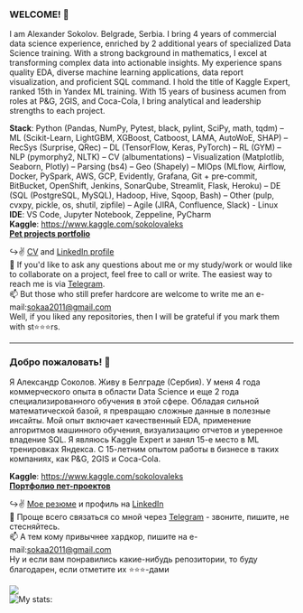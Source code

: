 ### WELCOME! 👋

I am Alexander Sokolov. Belgrade, Serbia. I bring 4 years of commercial data science experience, enriched by 2 additional years of specialized Data Science training. With a strong background in mathematics, I excel at transforming complex data into actionable insights. My experience spans quality EDA, diverse machine learning applications, data report visualization, and proficient SQL command. I hold the title of Kaggle Expert, ranked 15th in Yandex ML training. With 15 years of business acumen from roles at P&G, 2GIS, and Coca-Cola, I bring analytical and leadership strengths to each project.

**Stack**:  Python (Pandas, NumPy, Pytest, black, pylint, SciPy, math, tqdm) – ML (Scikit-Learn, LightGBM, XGBoost, Catboost, LAMA, AutoWoE, SHAP) – RecSys (Surprise, QRec) – DL (TensorFlow, Keras, PyTorch) – RL (GYM) – NLP (pymorphy2, NLTK) – CV (albumentations) – Visualization (Matplotlib, Seaborn, Plotly) – Parsing (bs4) – Geo (Shapely) – MlOps (MLflow, Airflow, Docker, PySpark, AWS, GCP, Evidently, Grafana, Git + pre-commit, BitBucket, OpenShift, Jenkins, SonarQube, Streamlit, Flask, Heroku) – DE (SQL (PostgreSQL, MySQL), Hadoop, Hive, Sqoop, Bash) – Other (pulp, cvxpy, pickle, os, shutil, zipfile) – Agile (JIRA, Confluence, Slack) - Linux  
**IDE**: VS Code, Jupyter Notebook, Zeppeline, PyCharm  
**Kaggle**: https://www.kaggle.com/sokolovaleks  
[**Pet projects portfolio**](https://github.com/alex-sokolov2011/pet-projects)  

↪️✌️ [CV](https://github.com/alex-sokolov2011/diplomas_and_certificates/blob/main/CV_DataScientist_Sokolov_2023_Eng.pdf) and [LinkedIn profile](https://www.linkedin.com/in/sokaa2011/)  
📩  If you'd like to ask any questions about me or my study/work or would like to collaborate on a project, feel free to call or write. The easiest way to reach me is via [Telegram](https://t.me/aleks_2011).  
📫 But those who still prefer hardcore are welcome to write me an e-mail:[sokaa2011@gmail.com](mailto:sokaa2011@gmail.com)  
Well, if you liked any repositories, then I will be grateful if you mark them with st⭐️⭐️⭐️rs.

---
### Добро пожаловать! 👋

Я Александр Соколов. Живу в Белграде (Сербия). У меня 4 года коммерческого опыта в области Data Science и еще 2 года специализированного обучения в этой сфере. Обладая сильной математической базой, я превращаю сложные данные в полезные инсайты. Мой опыт включает качественный EDA, применение алгоритмов машинного обучения, визуализацию отчетов и уверенное владение SQL. Я являюсь Kaggle Expert и занял 15-е место в ML тренировках Яндекса. С 15-летним опытом работы в бизнесе в таких компаниях, как P&G, 2GIS и Coca-Cola.  

**Kaggle**: https://www.kaggle.com/sokolovaleks  
[**Портфолио пет-проектов**](https://github.com/alex-sokolov2011/pet-projects)

↪️✌️ [Мое резюме](https://github.com/alex-sokolov2011/diplomas_and_certificates/blob/main/CV_DataScientist_Sokolov_2023.pdf) и профиль на [LinkedIn](https://www.linkedin.com/in/sokaa2011/)  
📩 Проще всего связаться со мной через [Telegram](https://t.me/aleks_2011) - звоните, пишите, не стесняйтесь.  
📫 А тем кому привычнее хардкор, пишите на e-mail:[sokaa2011@gmail.com](mailto:sokaa2011@gmail.com)  
Ну и если вам понравились какие-нибудь репозитории, то буду благодарен, если отметите их ⭐️⭐️⭐️-дами  

![](https://komarev.com/ghpvc/?username=alex-sokolov2011&color=blue)  
![My stats:](https://github-readme-stats.vercel.app/api?username=alex-sokolov2011&hide=prs&hide_title=True&hide_border=True&card_width=100&text_color=0d1117&show_icons=true)
